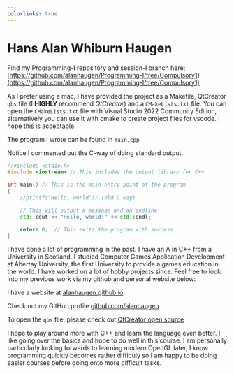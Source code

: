 ```yaml
---
colorlinks: true
---
```


# Hans Alan Whiburn Haugen

Find my Programming-I repository and session-I branch here: [https://github.com/alanhaugen/Programming-I/tree/Compulsory1](https://github.com/alanhaugen/Programming-I/tree/Compulsory1)

As I prefer using a mac, I have provided the project as a Makefile, QtCreator `qbs` file (I **HIGHLY** recommend *QtCreator*) and a `CMakeLists.txt` file. You can open the `CMakeLists.txt` file with Visual Studio 2022 Community Edition, alternatively you can use it with cmake to create project files for vscode. I hope this is acceptable.

The program I wrote can be found in `main.cpp`

Notice I commented out the C-way of doing standard output.

```cpp
//#include <stdio.h>
#include <iostream> // This includes the output library for C++

int main() // This is the main entry point of the program
{
    //printf("Hello, world"); (old C way)

    // This will output a message and an endline
    std::cout << "Hello, world!" << std::endl; 

    return 0;  // This exits the program with success
}
```

I have done a lot of programming in the past. I have an A in C++ from a University in Scotland. I studied Computer Games Application Development at Abertay University, the first University to provide a games education in the world. I have worked on a lot of hobby projects since. Feel free to look into my previous work via my github and personal website below:

I have a website at [alanhaugen.github.io](https://alanhaugen.github.io)

Check out my GitHub profile [github.com/alanhaugen](https://github.com/alanhaugen)

To open the `qbs` file, please check out [QtCreator open source](https://www.qt.io/download-open-source)

I hope to play around more with C++ and learn the language even better. I like going over the basics and hope to do well in this course. I am personally particularly looking forwards to learning modern OpenGL later, I know programming quickly becomes rather difficuly so I am happy to be doing easier courses before going onto more difficult tasks.
